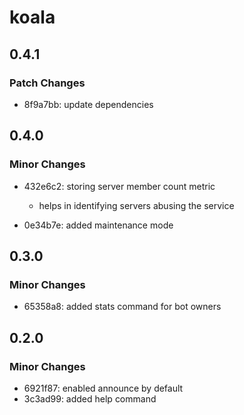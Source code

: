 # koala

## 0.4.1

### Patch Changes

- 8f9a7bb: update dependencies

## 0.4.0

### Minor Changes

- 432e6c2: storing server member count metric

  - helps in identifying servers abusing the service

- 0e34b7e: added maintenance mode

## 0.3.0

### Minor Changes

- 65358a8: added stats command for bot owners

## 0.2.0

### Minor Changes

- 6921f87: enabled announce by default
- 3c3ad99: added help command
